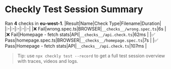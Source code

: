 # Checkly Test Session Summary
Ran **4** checks in **eu-west-1**.
|Result|Name|Check Type|Filename|Duration|
|:-|:-|:-|:-|:-|
|❌ Fail|wrong.spec.ts|BROWSER|`__checks__/wrong.spec.ts`|6s |
|❌ Fail|Homepage - fetch stats|API|`__checks__/api.check.ts`|62ms |
|✅ Pass|homepage.spec.ts|BROWSER|`__checks__/homepage.spec.ts`|7s |
|✅ Pass|Homepage - fetch stats|API|`__checks__/api.check.ts`|107ms |
> Tip: use `npx checkly test --record` to get a full test session overview with traces, videos and logs.